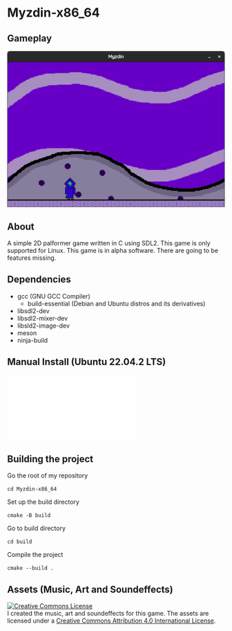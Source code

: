# Myzdin-x86_64

## Gameplay
![](images/Myzdin_progress.webp)

## About
A simple 2D palformer game written in C using SDL2. This game is only supported for Linux. This game is in alpha software. There are going to be features missing.

## Dependencies
* gcc (GNU GCC Compiler)
	* build-essential (Debian and Ubuntu distros and its derivatives)
* libsdl2-dev
* libsdl2-mixer-dev
* libsld2-image-dev
* meson
* ninja-build

## Manual Install (Ubuntu 22.04.2 LTS)
![manual_install_sdl2](./manual_install_sdl2.md)

## Building the project
Go the root of my repository
```
cd Myzdin-x86_64
```

Set up the build directory
```
cmake -B build
```

Go to build directory
```
cd build
```

Compile the project
```
cmake --build .
```

## Assets (Music, Art and Soundeffects)
<a rel="license" href="http://creativecommons.org/licenses/by/4.0/"><img alt="Creative Commons License" style="border-width:0" src="https://i.creativecommons.org/l/by/4.0/88x31.png" /></a><br />I created the music, art and soundeffects for this game. The assets are licensed under a <a rel="license" href="http://creativecommons.org/licenses/by/4.0/">Creative Commons Attribution 4.0 International License</a>.
